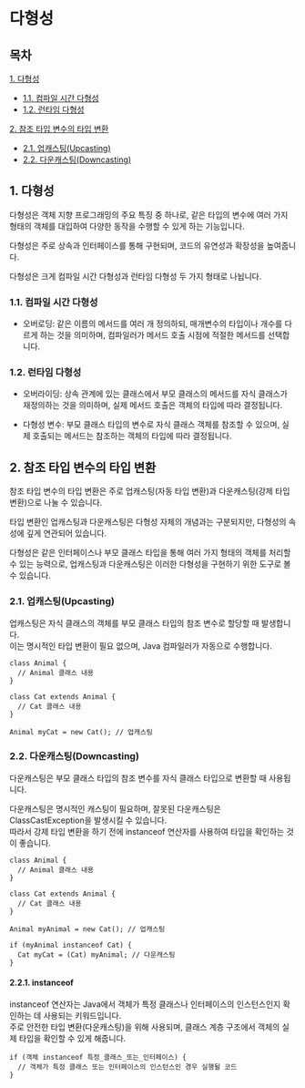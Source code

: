 # 다형성

## 목차

[1. 다형성](#1-다형성)
- [1.1. 컴파일 시간 다형성](#11-컴파일-시간-다형성)
- [1.2. 런타임 다형성](#12-런타임-다형성)

[2. 참조 타입 변수의 타입 변환](#2-참조-타입-변수의-타입-변환)
- [2.1. 업캐스팅(Upcasting)](#21-업캐스팅upcasting)
- [2.2. 다운캐스팅(Downcasting)](#22-다운캐스팅downcasting)

## 1. 다형성

다형성은 객체 지향 프로그래밍의 주요 특징 중 하나로, 같은 타입의 변수에 여러 가지 형태의 객체를 대입하여 다양한 동작을 수행할 수 있게 하는 기능입니다.

다형성은 주로 상속과 인터페이스를 통해 구현되며, 코드의 유연성과 확장성을 높여줍니다.

다형성은 크게 컴파일 시간 다형성과 런타임 다형성 두 가지 형태로 나뉩니다.

### 1.1. 컴파일 시간 다형성

- 오버로딩: 같은 이름의 메서드를 여러 개 정의하되, 매개변수의 타입이나 개수를 다르게 하는 것을 의미하며, 컴파일러가 메서드 호출 시점에 적절한 메서드를 선택합니다.

### 1.2. 런타임 다형성

- 오버라이딩: 상속 관계에 있는 클래스에서 부모 클래스의 메서드를 자식 클래스가 재정의하는 것을 의미하며, 실제 메서드 호출은 객체의 타입에 따라 결정됩니다.

- 다형성 변수: 부모 클래스 타입의 변수로 자식 클래스 객체를 참조할 수 있으며, 실제 호출되는 메서드는 참조하는 객체의 타입에 따라 결정됩니다.

## 2. 참조 타입 변수의 타입 변환

참조 타입 변수의 타입 변환은 주로 업캐스팅(자동 타입 변환)과 다운캐스팅(강제 타입 변환)으로 나눌 수 있습니다.

타입 변환인 업캐스팅과 다운캐스팅은 다형성 자체의 개념과는 구분되지만, 다형성의 속성에 깊게 연관되어 있습니다.

다형성은 같은 인터페이스나 부모 클래스 타입을 통해 여러 가지 형태의 객체를 처리할 수 있는 능력으로, 업캐스팅과 다운캐스팅은 이러한 다형성을 구현하기 위한 도구로 볼 수 있습니다.

### 2.1. 업캐스팅(Upcasting)

업캐스팅은 자식 클래스의 객체를 부모 클래스 타입의 참조 변수로 할당할 때 발생합니다.<br>
이는 명시적인 타입 변환이 필요 없으며, Java 컴파일러가 자동으로 수행합니다.

```
class Animal {
  // Animal 클래스 내용
}

class Cat extends Animal {
  // Cat 클래스 내용
}

Animal myCat = new Cat(); // 업캐스팅
```

### 2.2. 다운캐스팅(Downcasting)

다운캐스팅은 부모 클래스 타입의 참조 변수를 자식 클래스 타입으로 변환할 때 사용됩니다.

다운캐스팅은 명시적인 캐스팅이 필요하며, 잘못된 다운캐스팅은 ClassCastException을 발생시킬 수 있습니다.<br>
따라서 강제 타입 변환을 하기 전에 instanceof 연산자를 사용하여 타입을 확인하는 것이 좋습니다.

```
class Animal {
  // Animal 클래스 내용
}

class Cat extends Animal {
  // Cat 클래스 내용
}

Animal myAnimal = new Cat(); // 업캐스팅

if (myAnimal instanceof Cat) {
  Cat myCat = (Cat) myAnimal; // 다운캐스팅 
}
```

#### 2.2.1. instanceof

instanceof 연산자는 Java에서 객체가 특정 클래스나 인터페이스의 인스턴스인지 확인하는 데 사용되는 키워드입니다.<br>
주로 안전한 타입 변환(다운캐스팅)을 위해 사용되며, 클래스 계층 구조에서 객체의 실제 타입을 확인할 수 있게 해줍니다.

```
if (객체 instanceof 특정_클래스_또는_인터페이스) {
  // 객체가 특정 클래스 또는 인터페이스의 인스턴스인 경우 실행될 코드
}
```